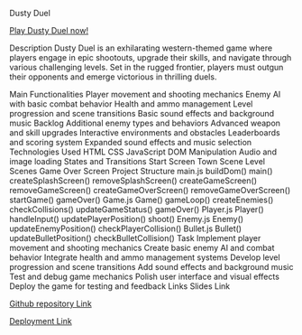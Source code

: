 Dusty Duel

[Play Dusty Duel now!](https://kemalgokten.github.io/game-project/)

Description
Dusty Duel is an exhilarating western-themed game where players engage in epic shootouts, upgrade their skills, and navigate through various challenging levels. Set in the rugged frontier, players must outgun their opponents and emerge victorious in thrilling duels.

Main Functionalities
Player movement and shooting mechanics
Enemy AI with basic combat behavior
Health and ammo management
Level progression and scene transitions
Basic sound effects and background music
Backlog
Additional enemy types and behaviors
Advanced weapon and skill upgrades
Interactive environments and obstacles
Leaderboards and scoring system
Expanded sound effects and music selection
Technologies Used
HTML
CSS
JavaScript
DOM Manipulation
Audio and image loading
States and Transitions
Start Screen
Town Scene
Level Scenes
Game Over Screen
Project Structure
main.js
buildDom()
main()
createSplashScreen()
removeSplashScreen()
createGameScreen()
removeGameScreen()
createGameOverScreen()
removeGameOverScreen()
startGame()
gameOver()
Game.js
Game()
gameLoop()
createEnemies()
checkCollisions()
updateGameStatus()
gameOver()
Player.js
Player()
handleInput()
updatePlayerPosition()
shoot()
Enemy.js
Enemy()
updateEnemyPosition()
checkPlayerCollision()
Bullet.js
Bullet()
updateBulletPosition()
checkBulletCollision()
Task
Implement player movement and shooting mechanics
Create basic enemy AI and combat behavior
Integrate health and ammo management systems
Develop level progression and scene transitions
Add sound effects and background music
Test and debug game mechanics
Polish user interface and visual effects
Deploy the game for testing and feedback
Links
Slides Link

[Github repository Link](https://kemalgokten.github.io/game-project/)

[Deployment Link](https://kemalgokten.github.io/game-project/)
